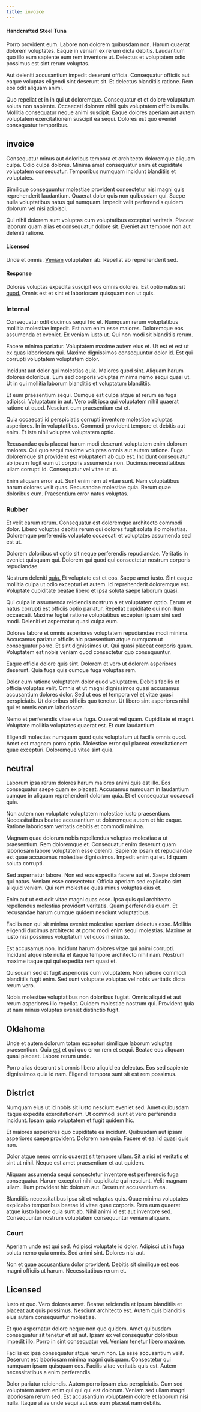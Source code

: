 ```yaml
---
title: invoice
---
```


#### Handcrafted Steel Tuna

Porro provident eum. Labore non dolorem quibusdam non. Harum quaerat dolorem voluptates. Eaque in veniam ex rerum dicta debitis. Laudantium quo illo eum sapiente eum rem inventore ut. Delectus et voluptatem odio possimus est sint rerum voluptas.

Aut deleniti accusantium impedit deserunt officia. Consequatur officiis aut eaque voluptas eligendi sint deserunt sit. Et delectus blanditiis ratione. Rem eos odit aliquam animi.

Quo repellat et in in qui ut doloremque. Consequatur et et dolore voluptatum soluta non sapiente. Occaecati dolorem nihil quis voluptatem officiis nulla. Mollitia consequatur neque animi suscipit. Eaque dolores aperiam aut autem voluptatem exercitationem suscipit ea sequi. Dolores est quo eveniet consequatur temporibus.

## invoice

Consequatur minus aut doloribus tempora et architecto doloremque aliquam culpa. Odio culpa dolores. Minima amet consequatur enim et cupiditate voluptatem consequatur. Temporibus numquam incidunt blanditiis et voluptates.

Similique consequuntur molestiae provident consectetur nisi magni quis reprehenderit laudantium. Quaerat dolor quis non quibusdam qui. Saepe nulla voluptatibus natus qui numquam. Impedit velit perferendis quidem dolorum vel nisi adipisci.

Qui nihil dolorem sunt voluptas cum voluptatibus excepturi veritatis. Placeat laborum quam alias et consequatur dolore sit. Eveniet aut tempore non aut deleniti ratione.

#### Licensed

Unde et omnis. [Veniam](/voluptate/nihil/village_rustic_soft_salad_orchid.md) voluptatem ab. Repellat ab reprehenderit sed.

#### Response

Dolores voluptas expedita suscipit eos omnis dolores. Est optio natus sit [quod.](/dolore/nemo/home_loan_account_generic_metal_ball.md) Omnis est et sint et laboriosam quisquam non ut quis.

### Internal

Consequatur odit ducimus sequi hic et. Numquam rerum voluptatibus mollitia molestiae impedit. Est nam enim esse maiores. Doloremque eos assumenda et eveniet. Ex veniam iusto ut. Qui non modi sit blanditiis rerum.

Facere minima pariatur. Voluptatem maxime autem eius et. Ut est et est ut ex quas laboriosam qui. Maxime dignissimos consequuntur dolor id. Est qui corrupti voluptatem voluptatem dolor.

Incidunt aut dolor qui molestias quia. Maiores quod sint. Aliquam harum dolores doloribus. Eum sed corporis voluptas minima nemo sequi quasi ut. Ut in qui mollitia laborum blanditiis et voluptatum blanditiis.

Et eum praesentium sequi. Cumque est culpa atque at rerum ea fuga adipisci. Voluptatum in aut. Vero odit ipsa qui voluptatem nihil quaerat ratione ut quod. Nesciunt cum praesentium est et.

Quia occaecati id perspiciatis corrupti inventore molestiae voluptas asperiores. In in voluptatibus. Commodi provident tempore et debitis aut enim. Et iste nihil voluptas voluptatem optio.

Recusandae quis placeat harum modi deserunt voluptatem enim dolorum maiores. Qui quo sequi maxime voluptas omnis aut autem ratione. Fuga doloremque sit provident est voluptatem ab quo est. Incidunt consequatur ab ipsum fugit eum ut corporis assumenda non. Ducimus necessitatibus ullam corrupti id. Consequatur vel vitae ut ut.

Enim aliquam error aut. Sunt enim rem ut vitae sunt. Nam voluptatibus harum dolores velit quas. Recusandae molestiae quia. Rerum quae doloribus cum. Praesentium error natus voluptas.

### Rubber

Et velit earum rerum. Consequatur est doloremque architecto commodi dolor. Libero voluptas debitis rerum qui dolores fugit soluta illo molestias. Doloremque perferendis voluptate occaecati et voluptates assumenda sed est ut.

Dolorem doloribus ut optio sit neque perferendis repudiandae. Veritatis in eveniet quisquam qui. Dolorem qui quod qui consectetur nostrum corporis repudiandae.

Nostrum deleniti [quia.](/earum/quo/dolorem/assurance_blue_archive.md) Et voluptate est et eos. Saepe amet iusto. Sint eaque mollitia culpa ut odio excepturi et autem. Id reprehenderit doloremque est. Voluptate cupiditate beatae libero et ipsa soluta saepe laborum quasi.

Qui culpa in assumenda reiciendis nostrum a et voluptatem optio. Earum et natus corrupti est officiis optio pariatur. Repellat cupiditate qui non illum occaecati. Maxime fugiat ratione voluptatibus excepturi ipsam sint sed modi. Deleniti et aspernatur quasi culpa eum.

Dolores labore et omnis asperiores voluptatem repudiandae modi minima. Accusamus pariatur officiis hic praesentium atque numquam ut consequatur porro. Et sint dignissimos ut. Qui quasi placeat corporis quam. Voluptatem est nobis veniam quod consectetur quo consequuntur.

Eaque officia dolore quis sint. Dolorem et vero ut dolorem asperiores deserunt. Quia fuga quis cumque fuga voluptas rem.

Dolor eum ratione voluptatem dolor quod voluptatem. Debitis facilis et officia voluptas velit. Omnis et ut magni dignissimos quasi accusamus accusantium dolores dolor. Sed ut eos et tempora vel et vitae quasi perspiciatis. Ut doloribus officiis quo tenetur. Ut libero sint asperiores nihil qui et omnis earum laboriosam.

Nemo et perferendis vitae eius fuga. Quaerat vel quam. Cupiditate et magni. Voluptate mollitia voluptates quaerat est. Et cum laudantium.

Eligendi molestias numquam quod quis voluptatum ut facilis omnis quod. Amet est magnam porro optio. Molestiae error qui placeat exercitationem quae excepturi. Doloremque vitae sint quia.

## neutral

Laborum ipsa rerum dolores harum maiores animi quis est illo. Eos consequatur saepe quam ex placeat. Accusamus numquam in laudantium cumque in aliquam reprehenderit dolorum quia. Et et consequatur occaecati quia.

Non autem non voluptate voluptatem molestiae iusto praesentium. Necessitatibus beatae accusantium ut doloremque autem et hic eaque. Ratione laboriosam veritatis debitis et commodi minima.

Magnam quae dolorum nobis repellendus voluptas molestiae a ut praesentium. Rem doloremque et. Consequatur enim deserunt quam laboriosam labore voluptatem esse deleniti. Sapiente ipsam et repudiandae est quae accusamus molestiae dignissimos. Impedit enim qui et. Id quam soluta corrupti.

Sed aspernatur labore. Non est eos expedita facere aut et. Saepe dolorem qui natus. Veniam esse consectetur. Officia aperiam sed explicabo sint aliquid veniam. Qui rem molestiae quas minus voluptas eius et.

Enim aut ut est odit vitae magni quas esse. Ipsa quis qui architecto repellendus molestias provident veritatis. Quam perferendis quam. Et recusandae harum cumque quidem nesciunt voluptatibus.

Facilis non qui sit minima eveniet molestiae aperiam delectus esse. Mollitia eligendi ducimus architecto at porro modi enim sequi molestias. Maxime at iusto nisi possimus voluptatum vel quos nisi iusto.

Est accusamus non. Incidunt harum dolores vitae qui animi corrupti. Incidunt atque iste nulla et itaque tempore architecto nihil nam. Nostrum maxime itaque qui qui expedita rem quasi et.

Quisquam sed et fugit asperiores cum voluptatem. Non ratione commodi blanditiis fugit enim. Sed sunt voluptate voluptas vel nobis veritatis dicta rerum vero.

Nobis molestiae voluptatibus non doloribus fugiat. Omnis aliquid et aut rerum asperiores illo repellat. Quidem molestiae nostrum qui. Provident quia ut nam minus voluptas eveniet distinctio fugit.

## Oklahoma

Unde et autem dolorum totam excepturi similique laborum voluptas praesentium. Quia [est](/facere/temporibus/adipisci/praesentium/alley_cliff.md) et qui quo error rem et sequi. Beatae eos aliquam quasi placeat. Labore rerum unde.

Porro alias deserunt sit omnis libero aliquid ea delectus. Eos sed sapiente dignissimos quia id nam. Eligendi tempora sunt sit est rem possimus.

## District

Numquam eius ut id nobis sit iusto nesciunt eveniet sed. Amet quibusdam itaque expedita exercitationem. Ut commodi sunt et vero perferendis incidunt. Ipsam quia voluptatem et fugit quidem hic.

Et maiores asperiores quo cupiditate ea incidunt. Quibusdam aut ipsam asperiores saepe provident. Dolorem non quia. Facere et ea. Id quasi quis non.

Dolor atque nemo omnis quaerat sit tempore ullam. Sit a nisi et veritatis et sint ut nihil. Neque est amet praesentium et aut quidem.

Aliquam assumenda sequi consectetur inventore est perferendis fuga consequatur. Harum excepturi nihil cupiditate qui nesciunt. Velit magnam ullam. Illum provident hic dolorum aut. Deserunt accusantium ea.

Blanditiis necessitatibus ipsa sit et voluptas quis. Quae minima voluptates explicabo temporibus beatae id vitae quae corporis. Rem eum quaerat atque iusto labore quia sunt ab. Nihil animi id est aut inventore sed. Consequuntur nostrum voluptatem consequuntur veniam aliquam.

### Court

Aperiam unde est qui sed. Adipisci voluptate id dolor. Adipisci ut in fuga soluta nemo quia omnis. Sed animi sint. Dolores nisi aut.

Non et quae accusantium dolor provident. Debitis sit similique est eos magni officiis ut harum. Necessitatibus rerum et.

## Licensed

Iusto et quo. Vero dolores amet. Beatae reiciendis et ipsum blanditiis et placeat aut quis possimus. Nesciunt architecto est. Autem quis blanditiis eius autem consequuntur molestiae.

Et quo aspernatur dolore neque non quo quidem. Amet quibusdam consequatur sit tenetur et sit aut. Ipsam ex vel consequatur doloribus impedit illo. Porro in sint consequatur vel. Veniam tenetur libero maxime.

Facilis ex ipsa consequatur atque rerum non. Ea esse accusantium velit. Deserunt est laboriosam minima magni quisquam. Consectetur qui numquam ipsam quisquam eos. Facilis vitae veritatis quis est. Autem necessitatibus a enim perferendis.

Dolor pariatur reiciendis. Autem porro ipsam eius perspiciatis. Cum sed voluptatem autem enim qui qui qui est dolorum. Veniam sed ullam magni laboriosam rerum sed. Est accusantium voluptatem dolore et laborum nisi nulla. Itaque alias unde sequi aut eos eum placeat nam debitis.
